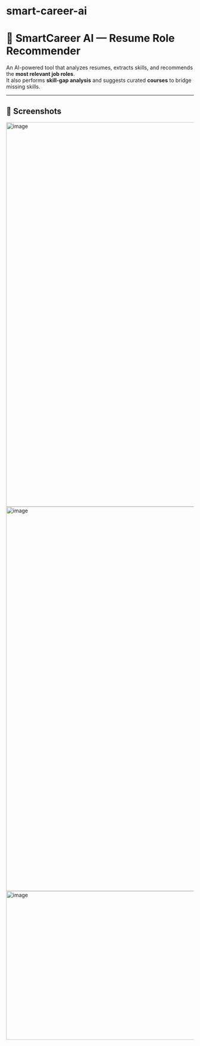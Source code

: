 # smart-career-ai
# 🧠 SmartCareer AI — Resume Role Recommender

An AI-powered tool that analyzes resumes, extracts skills, and recommends the **most relevant job roles**.  
It also performs **skill-gap analysis** and suggests curated **courses** to bridge missing skills.  

---

## 📸 Screenshots  
<img width="1915" height="1029" alt="image" src="https://github.com/user-attachments/assets/71ba425d-969e-4bfb-aa65-038e3f315808" />
<img width="1919" height="1029" alt="image" src="https://github.com/user-attachments/assets/5f09fdd8-bb81-4a22-8745-8f5bd5abc497" />

<img width="901" height="398" alt="image" src="https://github.com/user-attachments/assets/3b0c018d-7a3a-4ea3-94b7-f40a2058a3eb" />



